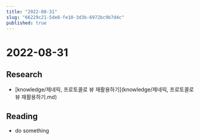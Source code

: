 ```yaml
---
title: "2022-08-31"
slug: "66229c21-5de8-fe10-3d3b-6972bc9b7d4c"
published: true
---
```


# 2022-08-31

## Research

- [knowledge/제네릭, 프로토콜로 뷰 재활용하기](knowledge/제네릭, 프로토콜로 뷰 재활용하기.md)

## Reading

- do something